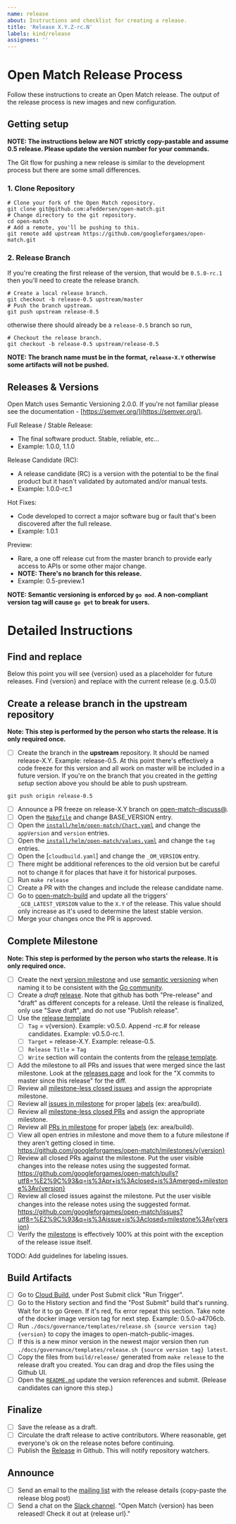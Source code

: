 ```yaml
---
name: release
about: Instructions and checklist for creating a release.
title: 'Release X.Y.Z-rc.N'
labels: kind/release
assignees: ''
---
```


# Open Match Release Process

Follow these instructions to create an Open Match release. The output of the
release process is new images and new configuration.

## Getting setup

**NOTE: The instructions below are NOT strictly copy-pastable and assume 0.5**
**release. Please update the version number for your commands.**

The Git flow for pushing a new release is similar to the development process
but there are some small differences.

### 1. Clone Repository

```shell
# Clone your fork of the Open Match repository.
git clone git@github.com:afeddersen/open-match.git
# Change directory to the git repository.
cd open-match
# Add a remote, you'll be pushing to this.
git remote add upstream https://github.com/googleforgames/open-match.git
```

### 2. Release Branch

If you're creating the first release of the version, that would be `0.5.0-rc.1`
then you'll need to create the release branch.

```shell
# Create a local release branch.
git checkout -b release-0.5 upstream/master
# Push the branch upstream.
git push upstream release-0.5
```

otherwise there should already be a `release-0.5` branch so run,

```shell
# Checkout the release branch.
git checkout -b release-0.5 upstream/release-0.5
```

**NOTE: The branch name must be in the format, `release-X.Y` otherwise**
**some artifacts will not be pushed.**

## Releases & Versions

Open Match uses Semantic Versioning 2.0.0. If you're not familiar please
see the documentation - [https://semver.org/](https://semver.org/).

Full Release / Stable Release:

* The final software product. Stable, reliable, etc...
* Example: 1.0.0, 1.1.0

Release Candidate (RC):

* A release candidate (RC) is a version with the potential to be the final
  product but it hasn't validated by automated and/or manual tests.
* Example: 1.0.0-rc.1

Hot Fixes:

* Code developed to correct a major software bug or fault
  that's been discovered after the full release.
* Example: 1.0.1

Preview:

* Rare, a one off release cut from the master branch to provide early access
  to APIs or some other major change.
* **NOTE: There's no branch for this release.** 
* Example: 0.5-preview.1

**NOTE: Semantic versioning is enforced by `go mod`. A non-compliant version**
**tag will cause `go get` to break for users.**

# Detailed Instructions

## Find and replace

Below this point you will see {version} used as a placeholder for future
releases. Find {version} and replace with the current release (e.g. 0.5.0)

## Create a release branch in the upstream repository

**Note: This step is performed by the person who starts the release.  It is
only required once.**

- [ ] Create the branch in the **upstream** repository. It should be named
  release-X.Y. Example: release-0.5. At this point there's effectively a code
  freeze for this version and all work on master will be included in a future
  version. If you're on the branch that you created in the *getting setup*
  section above you should be able to push upstream.

```shell
git push origin release-0.5
```

- [ ] Announce a PR freeze on release-X.Y branch on [open-match-discuss@](mailing-list-post).
- [ ] Open the [`Makefile`](makefile-version) and change BASE_VERSION entry.
- [ ] Open the [`install/helm/open-match/Chart.yaml`](om-chart-yaml-version) and change the `appVersion` and `version` entries.
- [ ] Open the [`install/helm/open-match/values.yaml`](om-values-yaml-version) and change the `tag` entries.
- [ ] Open the [`cloudbuild.yaml`] and change the `_OM_VERSION` entry.
- [ ] There might be additional references to the old version but be careful not to change it for places that have it for historical purposes.
- [ ] Run `make release`
- [ ] Create a PR with the changes and include the release candidate name.
- [ ] Go to [open-match-build](https://pantheon.corp.google.com/cloud-build/triggers?project=open-match-build) and update all the triggers' `_GCB_LATEST_VERSION` value to the `X.Y` of the release. This value should only increase as it's used to determine the latest stable version.
- [ ] Merge your changes once the PR is approved.

## Complete Milestone

**Note: This step is performed by the person who starts the release. It is
only required once.**
- [ ] Create the next [version milestone](https://github.com/googleforgames/open-match/milestones) and use [semantic versioning](https://semver.org/) when naming it to be consistent with the [Go community](https://blog.golang.org/versioning-proposal).
- [ ] Create a *draft* [release](https://github.com/googleforgames/open-match/releases).  Note that github has both "Pre-release" and "draft" as different concepts for a release.  Until the release is finalized, only use "Save draft", and do not use "Publish release".
- [ ] Use the [release template](https://github.com/googleforgames/open-match/blob/master/docs/governance/templates/release.md)
  - [ ] `Tag` = v{version}. Example: v0.5.0. Append -rc.# for release candidates. Example: v0.5.0-rc.1.
  - [ ] `Target` = release-X.Y. Example: release-0.5.
  - [ ] `Release Title` = `Tag`
  - [ ] `Write` section will contain the contents from the [release template](https://github.com/googleforgames/open-match/blob/master/docs/governance/templates/release.md).
- [ ] Add the milestone to all PRs and issues that were merged since the last milestone. Look at the [releases page](https://github.com/googleforgames/open-match/releases) and look for the "X commits to master since this release" for the diff.
- [ ] Review all [milestone-less closed issues](https://github.com/googleforgames/open-match/issues?q=is%3Aissue+is%3Aclosed+no%3Amilestone) and assign the appropriate milestone.
- [ ] Review all [issues in milestone](https://github.com/googleforgames/open-match/milestones) for proper [labels](https://github.com/googleforgames/open-match/labels) (ex: area/build).
- [ ] Review all [milestone-less closed PRs](https://github.com/googleforgames/open-match/pulls?q=is%3Apr+is%3Aclosed+no%3Amilestone) and assign the appropriate milestone.
- [ ] Review all [PRs in milestone](https://github.com/googleforgames/open-match/milestones) for proper [labels](https://github.com/googleforgames/open-match/labels) (ex: area/build).
- [ ] View all open entries in milestone and move them to a future milestone if they aren't getting closed in time. https://github.com/googleforgames/open-match/milestones/v{version}
- [ ] Review all closed PRs against the milestone. Put the user visible changes into the release notes using the suggested format. https://github.com/googleforgames/open-match/pulls?utf8=%E2%9C%93&q=is%3Apr+is%3Aclosed+is%3Amerged+milestone%3Av{version}
- [ ] Review all closed issues against the milestone. Put the user visible changes into the release notes using the suggested format. https://github.com/googleforgames/open-match/issues?utf8=%E2%9C%93&q=is%3Aissue+is%3Aclosed+milestone%3Av{version}
- [ ] Verify the [milestone](https://github.com/googleforgames/open-match/milestones) is effectively 100% at this point with the exception of the release issue itself.

TODO: Add guidelines for labeling issues.

## Build Artifacts

- [ ] Go to [Cloud Build](https://pantheon.corp.google.com/cloud-build/triggers?project=open-match-build), under Post Submit click "Run Trigger".
- [ ] Go to the History section and find the "Post Submit" build that's running. Wait for it to go Green. If it's red, fix error repeat this section. Take note of the docker image version tag for next step. Example: 0.5.0-a4706cb.
- [ ] Run `./docs/governance/templates/release.sh {source version tag} {version}` to copy the images to open-match-public-images.
- [ ] If this is a new minor version in the newest major version then run `./docs/governance/templates/release.sh {source version tag} latest`.
- [ ] Copy the files from `build/release/` generated from `make release` to the release draft you created.  You can drag and drop the files using the Github UI.
- [ ] Open the [`README.md`](readme-deploy) update the version references and submit. (Release candidates can ignore this step.)

## Finalize

- [ ] Save the release as a draft.
- [ ] Circulate the draft release to active contributors.  Where reasonable, get everyone's ok on the release notes before continuing.
- [ ] Publish the [Release](om-release) in Github.  This will notify repository watchers.

## Announce

- [ ] Send an email to the [mailing list](mailing-list-post) with the release details (copy-paste the release blog post)
- [ ] Send a chat on the [Slack channel](om-slack). "Open Match {version} has been released! Check it out at {release url}."

[om-slack]: https://open-match.slack.com/
[mailing-list-post]: https://groups.google.com/forum/#!newtopic/open-match-discuss
[release-template]: https://github.com/googleforgames/open-match/blob/master/docs/governance/templates/release.md
[makefile-version]: https://github.com/googleforgames/open-match/blob/master/Makefile#L53
[om-chart-yaml-version]: https://github.com/googleforgames/open-match/blob/master/install/helm/open-match/Chart.yaml#L16
[om-values-yaml-version]: https://github.com/googleforgames/open-match/blob/master/install/helm/open-match/values.yaml#L16
[om-release]: https://github.com/googleforgames/open-match/releases/new
[readme-deploy]: https://github.com/googleforgames/open-match/blob/master/README.md#deploy-to-kubernetes
